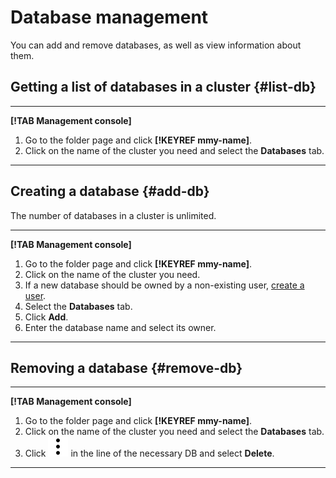 # Database management

You can add and remove databases, as well as view information about them.

## Getting a list of databases in a cluster {#list-db}

---

**[!TAB Management console]**

1. Go to the folder page and click **[!KEYREF mmy-name]**.
1. Click on the name of the cluster you need and select the **Databases** tab.

---

## Creating a database {#add-db}

The number of databases in a cluster is unlimited.

---

**[!TAB Management console]**

1. Go to the folder page and click **[!KEYREF mmy-name]**.
1. Click on the name of the cluster you need.
1. If a new database should be owned by a non-existing user, [create a user](cluster-users.md#adduser).
1. Select the **Databases** tab.
1. Click **Add**.
1. Enter the database name and select its owner.

---

## Removing a database {#remove-db}

---

**[!TAB Management console]**

1. Go to the folder page and click **[!KEYREF mmy-name]**.
1. Click on the name of the cluster you need and select the **Databases** tab.
1. Click ![image](../../_assets/vertical-ellipsis.svg) in the line of the necessary DB and select **Delete**.

---

